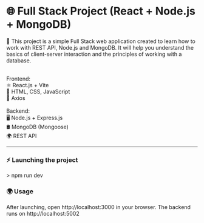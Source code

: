 <h1> 🌐 Full Stack Project (React + Node.js + MongoDB)</h1> 

📌 This project is a simple Full Stack web application created to learn how to work with REST API, Node.js and MongoDB. It will help you understand the basics of client-server interaction and the principles of working with a database.

<br>
Frontend:
<br>
⚛️ React.js + Vite
<br>
🎨 HTML, CSS, JavaScript
<br>
📡 Axios
<br>
<br>
Backend:
<br>
🖥️ Node.js + Express.js
<br>
🛢️ MongoDB (Mongoose)
<br>
🌍 REST API

<hr>
<h3>⚡ Launching the project</h3>
  > npm run dev

<h3>🌍 Usage</h3>
After launching, open http://localhost:3000 in your browser. The backend runs on http://localhost:5002

